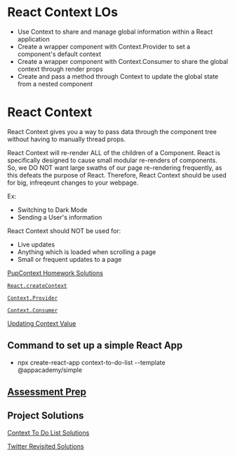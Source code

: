# React Context LOs

- Use Context to share and manage global information within a React application
- Create a wrapper component with Context.Provider to set a component's default context
- Create a wrapper component with Context.Consumer to share the global context through render props
- Create and pass a method through Context to update the global state from a nested component

# React Context

React Context gives you a way to pass data through the component tree without having to manually thread props.

React Context will re-render ALL of the children of a Component.
React is specifically designed to cause small modular re-renders of components.
So, we DO NOT want large swaths of our page re-rendering frequently, as this defeats the purpose of React.
Therefore, React Context should be used for big, infreqeunt changes to your webpage.

Ex:

- Switching to Dark Mode
- Sending a User's information

React Context should NOT be used for:

- Live updates
- Anything which is loaded when scrolling a page
- Small or frequent updates to a page

[PupContext Homework Solutions]

[`React.createContext`]

[`Context.Provider`]

[`Context.Consumer`]

[Updating Context Value]

## Command to set up a simple React App

- npx create-react-app context-to-do-list --template @appacademy/simple

## [Assessment Prep]

## Project Solutions

[Context To Do List Solutions]

[Twitter Revisited Solutions]

[pupcontext homework solutions]: ./react-redux-context-solution
[`react.createcontext`]: ./creatingContext.md
[`context.provider`]: ./contextProvider.md
[`context.consumer`]: ./contextConsumer.md
[updating context value]: ./updatingContext.md
[assessment prep]: ./assessment-prep.md
[context to do list solutions]: ./context-to-do-list-solution
[twitter revisited solutions]: ./twitter-revisited-solution
